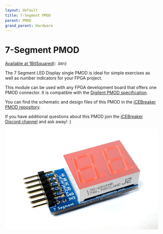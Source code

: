 ```yaml
---
layout: default
title: 7-Segment PMOD
parent: PMOD
grand_parent: Hardware
---
```


# 7-Segment PMOD

[Available at 1BitSquared](//1bitsquared.com/collections/fpga/products/pmod-7-segment-display){: .btn}

The 7 Segment LED Display single PMOD is ideal for simple exercises as well as number indicators for your FPGA project.

This module can be used with any FPGA development board that offers one PMOD connector. It is compatible with the [Digilent PMOD specification](//digilentinc.com/Pmods/Digilent-Pmod_%20Interface_Specification.pdf).

You can find the schematic and design files of this PMOD in the [iCEBreaker PMOD repository](//github.com/icebreaker-fpga/icebreaker-pmod).

If you have additional questions about this PMOD join the [iCEBreaker Discord channel](//1bitsquared.com/pages/chat) and ask away! :)

![7-Segment PMOD](/assets/img/pmod/7-segment_1024x1024.webp)
